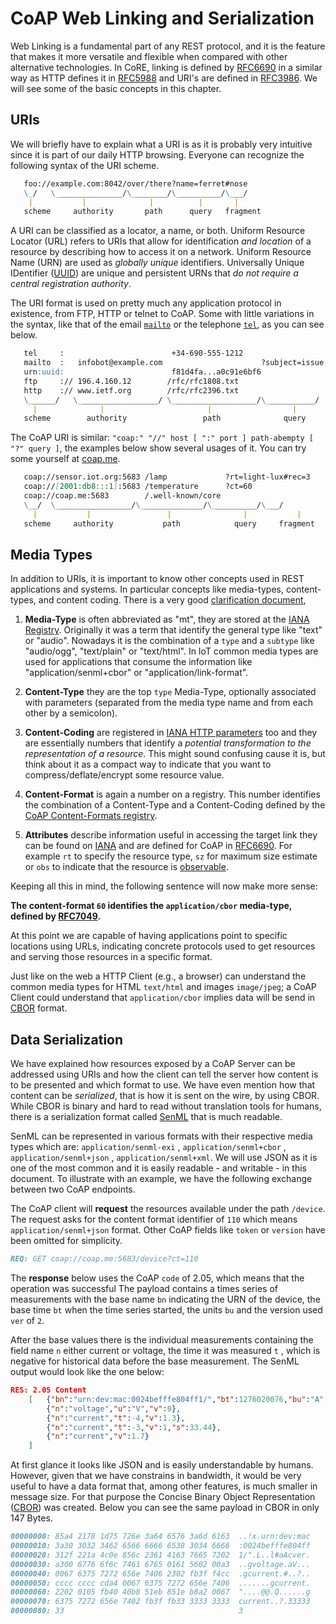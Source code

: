 # CoAP Web Linking and Serialization

Web Linking is a fundamental part of any REST protocol, and it is the feature that makes it more versatile and flexible when compared with other alternative technologies. In CoRE, linking is defined by [RFC6690](https://tools.ietf.org/html/rfc6690) in a similar way as HTTP defines it in [RFC5988](https://tools.ietf.org/html/rfc5988) and URI's are defined in [RFC3986](https://tools.ietf.org/html/rfc3986). We will see some of the basic concepts in this chapter.

## URIs

We will briefly have to explain what a URI is as it is probably very intuitive since it is part of our daily HTTP browsing. Everyone can recognize the following syntax of the URI scheme.

```md
   foo://example.com:8042/over/there?name=ferret#nose
   \_/   \_______________/\________/\__________/\___/
    |           |              |          |       |
   scheme     authority       path      query   fragment
```

A URI can be classified as a locator, a name, or both. Uniform Resource Locator (URL) refers to URIs that allow for identification *and location* of a resource by describing how to access it on a network. Uniform Resource Name (URN) are used as *globally unique* identifiers. Universally Unique IDentifier ([UUID](https://tools.ietf.org/html/rfc4122)) are unique and persistent URNs that *do not require a central registration authority*.

The URI format is used on pretty much any application protocol in existence, from FTP, HTTP or telnet to CoAP. Some with little variations in the syntax, like that of the email [`mailto`](https://tools.ietf.org/html/rfc6068) or the telephone [`tel`](https://tools.ietf.org/html/rfc3966), as you can see below.

```md
   tel     :                        +34-690-555-1212
   mailto  :   infobot@example.com                      ?subject=issue
   urn:uuid:                        f81d4fa...a0c91e6bf6
   ftp     :// 196.4.160.12        /rfc/rfc1808.txt
   http    :// www.ietf.org        /rfc/rfc2396.txt
   \______/   \__________________/ \___________________/\___________/
     |              |                       |                  |
   scheme        authority                 path              query
```

The CoAP URI is similar: `"coap:" "//" host [ ":" port ] path-abempty [ "?" query ]`, the examples below show several usages of it. You can try some yourself at [coap.me](http://coap.me).

```md
   coap://sensor.iot.org:5683 /lamp             ?rt=light-lux#rec=3
   coap://[2001:db8:::1]:5683 /temperature      ?ct=60
   coap://coap.me:5683        /.well-known/core
   \__/  \_________________/\______________/\__________/\___/
     |           |                 |                |           |
   scheme     authority           path            query     fragment
```

## Media Types

In addition to URIs, it is important to know other concepts used in REST applications and systems. In  particular concepts like media-types, content-types, and content coding. There is a very good [clarification document](https://tools.ietf.org/html/draft-bormann-core-media-content-type-format-00), 

1. **Media-Type** is often abbreviated as "mt", they are stored at the [IANA Registry](https://www.iana.org/assignments/media-types/media-types.xhtml). Originally it was a term that identify the general type like "text" or "audio". Nowadays it is the combination of a `type` and a `subtype` like "audio/ogg", "text/plain" or "text/html". In IoT common media types are used for applications that consume the information like "application/senml+cbor" or "application/link-format".

2. **Content-Type** they are the top `type` Media-Type, optionally associated with parameters (separated from the media type name and from each other by a semicolon).

3. **Content-Coding** are registered in [IANA HTTP parameters](http://www.iana.org/assignments/http-parameters) too and they are essentially numbers that identify a *potential transformation to the representation of a resource*. This might sound confusing cause it is, but think about it as a compact way to indicate that you want to compress/deflate/encrypt some resource value.

4. **Content-Format** is again a number on a registry. This number identifies the combination of a Content-Type and a Content-Coding defined by the [CoAP Content-Formats registry](https://www.iana.org/assignments/core-parameters/core-parameters.xhtml).

5. **Attributes** describe information useful in accessing the target link they can be found on [IANA](http://www.iana.org/assignments/http-parameters) and are defined for CoAP in [RFC6690](https://tools.ietf.org/html/rfc6690). For example `rt` to specify the resource type, `sz` for maximum size estimate or `obs` to indicate that the resource is [observable](https://tools.ietf.org/html/rfc7641).

Keeping all this in mind, the following sentence will now make more sense:

**The content-format `60` identifies the `application/cbor` media-type, defined by [RFC7049](http://www.iana.org/go/rfc7049).**

At this point we are capable of having applications point to specific locations using URLs, indicating concrete protocols used to get resources and serving those resources in a specific format.

Just like on the web a HTTP Client (e.g., a browser) can understand the common media types for HTML `text/html` and  images `image/jpeg`; a CoAP Client could understand that `application/cbor` implies data will be send in [CBOR](http://www.iana.org/go/rfc7049) format.

## Data Serialization

We have explained how resources exposed by a CoAP Server can be addressed using URIs and how the client can tell the server how content is to be presented and which format to use. We have even mention how that content can be *serialized*, that is how it is sent on the wire, by using CBOR.
While CBOR is binary and hard to read without translation tools for humans, there is a serialization format called [SenML](https://tools.ietf.org/html/rfc8428) that is much readable.

SenML can be represented in various formats with their respective media types which are: `application/senml-exi` , `application/senml+cbor` , `application/senml+json` , `application/senml+xml`. We will use JSON as it is one of the most common and it is easily readable - and writable - in this document. To illustrate with an example, we have the following exchange between two CoAP endpoints.

The CoAP client will **request** the resources available under the path `/device`. The request asks for the content format identifier of `110` which means `application/senml+json` format. Other CoAP fields like `token` or `version` have been omitted for simplicity.

```md
REQ: GET coap://coap.me:5683/device?ct=110
```

The **response** below uses the CoAP `code` of 2.05, which means that the operation was successful The payload contains a times series of measurements with the base name `bn` indicating the URN of the device, the base time `bt` when the time series started, the units `bu` and the version used `ver` of `2`.

After the base values there is the individual measurements containing the field name `n` either current or voltage, the time it was measured `t` , which is negative for historical data before the base measurement. The SenML output would look like the one below:

```json
RES: 2.05 Content
    [   {"bn":"urn:dev:mac:0024befffe804ff1/","bt":1276020076,"bu":"A","ver":2},
        {"n":"voltage","u":"V","v":0},
        {"n":"current","t":-4,"v":1.3},
        {"n":"current","t":-3,"v":1,"s":33.44},
        {"n":"current","v":1.7}
    ]
```

At first glance it looks like JSON and is easily understandable by humans. However, given that we have constrains in bandwidth, it would be very useful to have a data format that, among other features, is much smaller in message size. For that purpose the Concise Binary Object Representation ([CBOR](https://cbor.io)) was created. Below you can see the same payload in CBOR in only 147 Bytes.

```md
00000000: 85a4 2178 1d75 726e 3a64 6576 3a6d 6163  ..!x.urn:dev:mac
00000010: 3a30 3032 3462 6566 6666 6538 3034 6666  :0024befffe804ff
00000020: 312f 221a 4c0e 856c 2361 4163 7665 7202  1/".L..l#aAcver.
00000030: a300 6776 6f6c 7461 6765 0161 5602 00a3  ..gvoltage.aV...
00000040: 0067 6375 7272 656e 7406 2302 fb3f f4cc  .gcurrent.#..?..
00000050: cccc cccc cda4 0067 6375 7272 656e 7406  .......gcurrent.
00000060: 2202 0105 fb40 40b8 51eb 851e b8a2 0067  "....@@.Q......g
00000070: 6375 7272 656e 7402 fb3f fb33 3333 3333  current..?.33333
00000080: 33                                       3
```